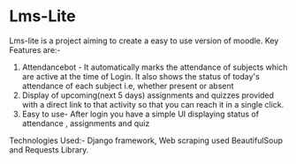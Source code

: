 # Lms-Lite 
Lms-lite is a project aiming to create a easy to use version of moodle.
Key Features are:-
  1. Attendancebot - It automatically marks the attendance of subjects which are active at the time of Login. It also shows the status of today's
    attendance of each subject i.e, whether present or absent
  2. Display of upcoming(next 5 days) assignments and quizzes provided with a direct link to that activity so that you can reach it in a single click.
  3. Easy to use- After login you have a simple UI displaying status of attendance , assignments and quiz

Technologies Used:- Django framework, Web scraping used BeautifulSoup and Requests Library.
